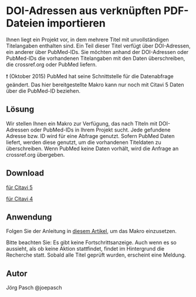 # DOI-Adressen aus verknüpften PDF-Dateien importieren 

Ihnen liegt ein Projekt vor, in dem mehrere Titel mit unvollständigen Titelangaben enthalten sind. Ein Teil dieser Titel verfügt über DOI-Adressen, ein anderer über PubMed-IDs. Sie möchten anhand der DOI-Adressen oder PubMed-IDs die vorhandenen Titelangaben mit den Daten überschreiben, die crossref.org oder PubMed liefern.

:heavy_exclamation_mark:
(Oktober 2015) PubMed hat seine Schnittstelle für die Datenabfrage geändert. Das hier bereitgestellte Makro kann nur noch mit Citavi 5 Daten über die PubMed-ID beziehen.



## Lösung
Wir stellen Ihnen ein Makro zur Verfügung, das nach TIteln mit DOI-Adressen oder PubMed-IDs in Ihrem Projekt sucht. Jede gefundene Adresse bzw. ID wird für eine Abfrage genutzt. Sofern PubMed Daten liefert, werden diese genutzt, um die vorhandenen Titeldaten zu überschreiben. Wenn PubMed keine Daten vorhält, wird die Anfrage an crossref.org übergeben.

## Download
[für Citavi 5](C5_Update_Bibliographic_data_from_DOI_or_PubMed_Search.cs)

[für Citavi 4](C4_Update_Bibliographic_data_from_DOI_or_PubMed_Search.cs)

## Anwendung
Folgen Sie der Anleitung in [diesem Artikel](\readme.de.md), um das Makro einzusetzen.

Bitte beachten Sie: Es gibt keine Fortschrittsanzeige. Auch wenn es so aussieht, als ob keine Aktion stattfindet, findet im Hintergrund die Recherche statt. Sobald alle Titel geprüft wurden, erscheint eine Meldung.

## Autor
Jörg Pasch @joepasch
